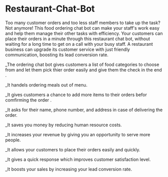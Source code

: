 # Restaurant-Chat-Bot 

Too many customer orders and too less staff members to take up the task? Not anymore! This food ordering chat bot can make your staff's work easy and help them manage their other tasks with efficiency. Your customers can place their orders in a minute through this restaurant chat bot, without waiting for a long time to get on a call with your busy staff. A restaurant business can upgrade its customer service with just friendly communication, boosting its lead conversion rate.

_The ordering chat bot gives customers a list of food categories to choose from and let them pick thier order easily and give them the check in the end .

_It handels ordering meals out of menu.

_It gives customers a chance to add more items to their orders befor comfirming the order .

_It asks for their name, phone number, and address in case of delivering the order.

_It saves you money by reducing human resource costs.

_It increases your revenue by giving you an opportunity to serve more people.

_It allows your customers to place their orders easily and quickly.

_It gives a quick response which improves customer satisfaction level.

_It boosts your sales by increasing your lead conversion rate.

